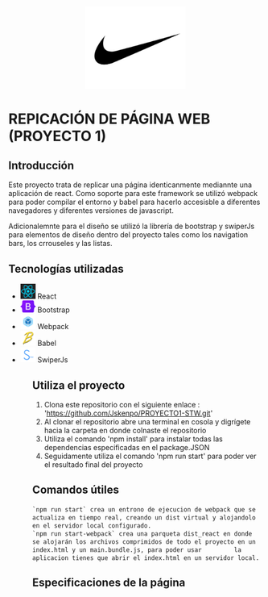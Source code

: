 <p align="center">
    <img src="./src/imas/nike.jpg" alt="Descripción de la imagen" style="width: 200px; height: auto;"/>
</p>

# REPICACIÓN DE PÁGINA WEB (PROYECTO 1)

## Introducción
Este proyecto trata de replicar una página identicanmente mediannte una aplicación de react. Como soporte para este framework se utilizó webpack para poder compilar el entorno y babel para hacerlo accesisble a diferentes navegadores y diferentes versiones de javascript.

Adicionalemnte para el diseño se utilizó la librería de bootstrap y swiperJs para elementos de diseño dentro del proyecto tales como los navigation bars, los crrouseles y las listas.

## Tecnologías utilizadas

<ul>
    <li>
        <img src="./src/imas/react.png" style= "width: 30px; height: auto;"/> React
    </li>
    <li>
        <img src="./src/imas/bootstrap.png" style= "width: 30px; height: auto;"/> Bootstrap
    </li>
    <li>
        <img src="./src/imas/webpack.png" style= "width: 30px; height: auto;"/> Webpack
    </li>
    <li>
        <img src="./src/imas/babel.png" style= "width: 30px; height: auto;"/> Babel
    </li>
    <li>
        <img src="./src/imas/swiper.png" style= "width: 30px; height: auto;"/> SwiperJs
    </li>
<ul>

## Utiliza el proyecto
1. Clona este repositorio con el siguiente enlace : 'https://github.com/Jskenpo/PROYECTO1-STW.git'
    <br>
2. Al clonar el repositorio abre una terminal en cosola y digrígete hacia la carpeta en donde colnaste el repositorio 
    <br>
3. Utiliza el comando 'npm install' para instalar todas las dependencias especificadas en el package.JSON
    <br>
4. Seguidamente utiliza el comando 'npm run start' para poder ver el resultado final del proyecto


## Comandos útiles
    `npm run start` crea un entrono de ejecucion de webpack que se actualiza en tiempo real, creando un dist virtual y alojandolo en el servidor local configurado.
    `npm run start-webpack` crea una parqueta dist_react en donde se alojarán los archivos comprimidos de todo el proyecto en un index.html y un main.bundle.js, para poder usar         la aplicacion tienes que abrir el index.html en un servidor local.


## Especificaciones de la página

